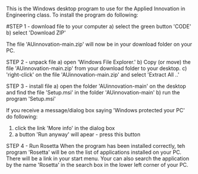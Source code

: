 This is the Windows desktop program to use for the Applied Innovation in Engineering class.
To install the program do following:

#STEP 1 - download file to your computer
a) select the green button 'CODE'
b) select 'Download ZIP'
  
The file 'AUinnovation-main.zip' will now be in your download folder on your PC.

STEP 2 - unpack file
a) open 'Windows File Explorer.'
b) Copy (or move) the file 'AUinnovation-main.zip' from your download folder to your desktop.
c) 'right-click' on the file 'AUinnovation-main.zip' and select 'Extract All ..'

STEP 3 - install file
a) open the folder 'AUinnovation-main' on the desktop and find the file 'Setup.msi' in the folder 'AUinnovation-main'
b) run the program 'Setup.msi'

If you receive a message/dialog box saying 'Windows protected your PC' do following:
  1) click the link 'More info' in the dialog box
  2) a button 'Run anyway' will apear - press this button

STEP 4 - Run Rosetta
When the program has been installed correctly, teh program 'Rosetta' will be on the
list of applications installed on your PC.
There will be a link in your start menu.
Your can also search the application by the name 'Rosetta' in the search box in the lower left corner of your PC.

